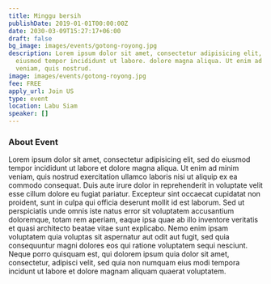 ```yaml
---
title: Minggu bersih
publishDate: 2019-01-01T00:00:00Z
date: 2030-03-09T15:27:17+06:00
draft: false
bg_image: images/events/gotong-royong.jpg
description: Lorem ipsum dolor sit amet, consectetur adipisicing elit, sed do
  eiusmod tempor incididunt ut labore. dolore magna aliqua. Ut enim ad minim
  veniam, quis nostrud.
image: images/events/gotong-royong.jpg
fee: FREE
apply_url: Join US
type: event
location: Labu Siam
speaker: []
---
```


### About Event

Lorem ipsum dolor sit amet, consectetur adipisicing elit, sed do eiusmod tempor incididunt ut labore et dolore magna aliqua. Ut enim ad minim veniam, quis nostrud exercitation ullamco laboris nisi ut aliquip ex ea commodo consequat. Duis aute irure dolor in reprehenderit in voluptate velit esse cillum dolore eu fugiat  pariatur. Excepteur sint occaecat cupidatat non proident, sunt in culpa qui officia deserunt mollit id est laborum. Sed ut perspiciatis unde omnis iste natus error sit voluptatem accusantium doloremque, totam rem aperiam, eaque ipsa quae ab illo inventore veritatis et quasi architecto beatae vitae sunt explicabo. Nemo enim ipsam voluptatem quia voluptas sit aspernatur aut odit aut fugit, sed quia consequuntur magni dolores eos qui ratione voluptatem sequi nesciunt. Neque porro quisquam est, qui dolorem ipsum quia dolor sit amet, consectetur, adipisci velit, sed quia non numquam eius modi tempora incidunt ut labore et dolore magnam aliquam quaerat voluptatem.